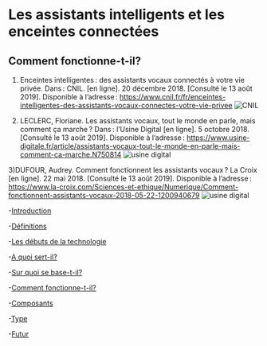 # Les assistants intelligents et les enceintes connectées

## Comment fonctionne-t-il?

1) Enceintes intelligentes : des assistants vocaux connectés à votre vie privée. Dans : CNIL. [en ligne]. 20 décembre 2018. [Consulté le 13 août 2019]. Disponible à l’adresse : https://www.cnil.fr/fr/enceintes-intelligentes-des-assistants-vocaux-connectes-votre-vie-privee
![CNIL](https://user-images.githubusercontent.com/50197038/63182948-13979d80-c054-11e9-996f-fc376abfdf8d.png)

2) LECLERC, Floriane. Les assistants vocaux, tout le monde en parle, mais comment ça marche ? Dans : l’Usine Digital [en ligne]. 5 octobre 2018. [Consulté le 13 août 2019]. Disponible à l’adresse : https://www.usine-digitale.fr/article/assistants-vocaux-tout-le-monde-en-parle-mais-comment-ca-marche.N750814
![usine digital](https://user-images.githubusercontent.com/50197038/63183471-4bebab80-c055-11e9-8a06-1f0716c84665.png)

3)DUFOUR, Audrey. Comment fonctionnent les assistants vocaux ? La Croix [en ligne]. 22 mai 2018. [Consulté le 13 août 2019]. Disponible à l’adresse : https://www.la-croix.com/Sciences-et-ethique/Numerique/Comment-fonctionnent-assistants-vocaux-2018-05-22-1200940679
![usine digital](https://user-images.githubusercontent.com/50197038/63183473-4e4e0580-c055-11e9-9de8-692783d21036.png)

-[Introduction](Introduction.md)

-[Définitions](Définitions.md)

-[Les débuts de la technologie](Les_débuts_de_la_technologie.md)

-[A quoi sert-il?](A_quoi_sert_il?.md)

-[Sur quoi se base-t-il?](Sur_quoi_se_base_t_il?.md)

-[Comment fonctionne-t-il?](Comment_fonctionne_t_il?.md)

-[Composants](Composants.md)

-[Type](Type.md)

-[Futur](Futur.md)
